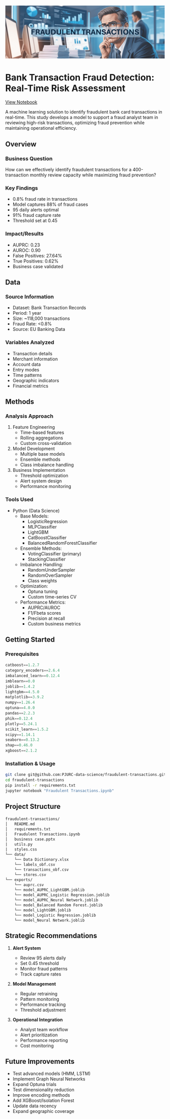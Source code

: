 ![banner](https://github.com/PJURC-data-science/fraudulent-transactions/blob/main/media/banner.png)

# Bank Transaction Fraud Detection: Real-Time Risk Assessment
[View Notebook](https://github.com/PJURC-data-science/fraudulent-transactions/blob/master/notebook.ipynb)

A machine learning solution to identify fraudulent bank card transactions in real-time. This study develops a model to support a fraud analyst team in reviewing high-risk transactions, optimizing fraud prevention while maintaining operational efficiency.

## Overview

### Business Question 
How can we effectively identify fraudulent transactions for a 400-transaction monthly review capacity while maximizing fraud prevention?

### Key Findings
- 0.8% fraud rate in transactions
- Model captures 88% of fraud cases
- 95 daily alerts optimal
- 91% fraud capture rate
- Threshold set at 0.45

### Impact/Results
- AUPRC: 0.23
- AUROC: 0.90
- False Positives: 27.64%
- True Positives: 0.62%
- Business case validated

## Data

### Source Information
- Dataset: Bank Transaction Records
- Period: 1 year
- Size: ~118,000 transactions
- Fraud Rate: <0.8%
- Source: EU Banking Data

### Variables Analyzed
- Transaction details
- Merchant information
- Account data
- Entry modes
- Time patterns
- Geographic indicators
- Financial metrics

## Methods

### Analysis Approach
1. Feature Engineering
   - Time-based features
   - Rolling aggregations
   - Custom cross-validation
2. Model Development
   - Multiple base models
   - Ensemble methods
   - Class imbalance handling
3. Business Implementation
   - Threshold optimization
   - Alert system design
   - Performance monitoring

### Tools Used
- Python (Data Science)
  - Base Models:
    - LogisticRegression
    - MLPClassifier
    - LightGBM
    - CatBoostClassifier
    - BalancedRandomForestClassifier
  - Ensemble Methods:
    - VotingClassifier (primary)
    - StackingClassifier
  - Imbalance Handling:
    - RandomUnderSampler
    - RandomOverSampler
    - Class weights
  - Optimization:
    - Optuna tuning
    - Custom time-series CV
  - Performance Metrics:
    - AUPRC/AUROC
    - F1/Fbeta scores
    - Precision at recall
    - Custom business metrics

## Getting Started

### Prerequisites
```python
catboost==1.2.7
category_encoders==2.6.4
imbalanced_learn==0.12.4
imblearn==0.0
joblib==1.4.2
lightgbm==4.5.0
matplotlib==3.9.2
numpy==1.26.4
optuna==4.0.0
pandas==2.2.3
phik==0.12.4
plotly==5.24.1
scikit_learn==1.5.2
scipy==1.14.1
seaborn==0.13.2
shap==0.46.0
xgboost==2.1.2
```

### Installation & Usage
```bash
git clone git@github.com:PJURC-data-science/fraudulent-transactions.git
cd fraudulent-transactions
pip install -r requirements.txt
jupyter notebook "Fraudulent Transactions.ipynb"
```

## Project Structure
```
fraudulent-transactions/
│   README.md
│   requirements.txt
│   Fraudulent Transactions.ipynb
│   business case.pptx
|   utils.py
|   styles.css
└── data/
    └── Data Dictionary.xlsx
    └── labels_obf.csv
    └── transactions_obf.csv
    └── stores.csv
└── exports/
    └── auprc.csv
    └── model_AUPRC_LightGBM.joblib
    └── model_AUPRC_Logistic Regression.joblib
    └── model_AUPRC_Neural Network.joblib
    └── model_Balanced Random Forest.joblib
    └── model_LightGBM.joblib
    └── model_Logistic Regression.joblib
    └── model_Neural Network.joblib
```

## Strategic Recommendations
1. **Alert System**
   - Review 95 alerts daily
   - Set 0.45 threshold
   - Monitor fraud patterns
   - Track capture rates

2. **Model Management**
   - Regular retraining
   - Pattern monitoring
   - Performance tracking
   - Threshold adjustment

3. **Operational Integration**
   - Analyst team workflow
   - Alert prioritization
   - Performance reporting
   - Cost monitoring

## Future Improvements
- Test advanced models (HMM, LSTM)
- Implement Graph Neural Networks
- Expand Optuna trials
- Test dimensionality reduction
- Improve encoding methods
- Add XGBoost/Isolation Forest
- Update data recency
- Expand geographic coverage